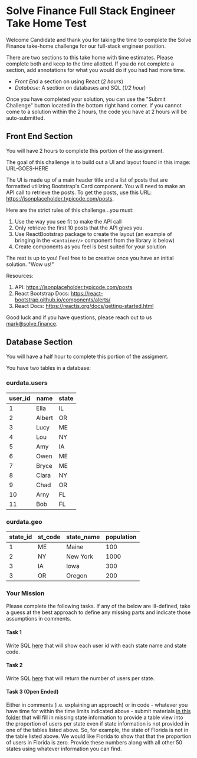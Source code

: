 # Solve Finance Full Stack Engineer Take Home Test

Welcome Candidate and thank you for taking the time to complete the Solve Finance take-home challenge for our full-stack engineer position. 

There are two sections to this take home with time estimates. Please complete both and keep to the time allotted. If you do not complete a section, add annotations for what you would do if you had had more time.

* *Front End* a section on using React (_2 hours_)
* *Database*: A section on databases and SQL (_1/2 hour_)

Once you have completed your solution, you can use the "Submit Challenge" button located in the bottom right hand corner. If you cannot come to a solution within the 2 hours, the code you have at 2 hours will be auto-submitted.

## Front End Section

You will have 2 hours to complete this portion of the assignment. 

The goal of this challenge is to build out a UI and layout found in this image: URL-GOES-HERE

The UI is made up of a main header title and a list of posts that are formatted utilizing Bootstrap's Card component. You will need to make an API call to retrieve the posts. To get the posts, use this URL: https://jsonplaceholder.typicode.com/posts.

Here are the strict rules of this challenge...you must:
1) Use the way you see fit to make the API call
2) Only retrieve the first 10 posts that the API gives you.
2) Use ReactBootstrap package to create the layout (an example of bringing in the `<Container/>` component from the library is below)
3) Create components as you feel is best suited for your solution

The rest is up to you! Feel free to be creative once you have an initial solution. "Wow us!"

Resources:
1) API: https://jsonplaceholder.typicode.com/posts
2) React Bootstrap Docs: https://react-bootstrap.github.io/components/alerts/
3) React Docs: https://reactjs.org/docs/getting-started.html

Good luck and if you have questions, please reach out to us mark@solve.finance.

## Database Section

You will have a half hour to complete this portion of the assigment.

You have two tables in a database:

### ourdata.users

| user_id | name | state |
| ----------- | ----------- | -- |
| 1 | Ella | IL |
| 2 | Albert | OR | 
| 3 | Lucy | ME |
| 4 | Lou | NY |
| 5 | Amy | IA |
| 6 | Owen | ME |
| 7 | Bryce | ME |
| 8 | Clara | NY |
| 9 | Chad | OR |
| 10 | Arny | FL |
| 11 | Bob | FL |


### ourdata.geo

| state_id | st_code | state_name | population |
| ----------- | ----------- | -- | -- |
| 1 | ME | Maine | 100 |
| 2 | NY | New York | 1000 |
| 3 | IA | Iowa | 300 |
| 3 | OR | Oregon | 200 |

### Your Mission

Please complete the following tasks. If any of the below are ill-defined, take a guess at the best approach to define any missing parts and indicate those assumptions in comments.

#### Task 1 
Write SQL [here](db/task1.sql) that will show each user id with each state name and state code.

#### Task 2
Write SQL [here](db/test2.sql) that will return the number of users per state.

#### Task 3 (Open Ended)

Either in comments (i.e. explaining an approach) or in code - whatever you have time for within the time limits indicated above - submit materials [in this folder](./task3) that will fill in missing state information to provide a table view into the proportion of users per state even if state information is not provided in one of the tables listed above. So, for example, the state of Florida is not in the table listed above. We would like Florida to show that that the proportion of users in Florida is zero. Provide these numbers along with all other 50 states using whatever information you can find.

